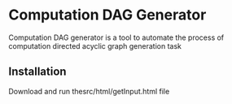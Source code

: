 # Computation DAG Generator

Computation DAG generator is a tool to automate the process of computation directed acyclic graph generation task

## Installation

Download and run thesrc/html/getInput.html file
